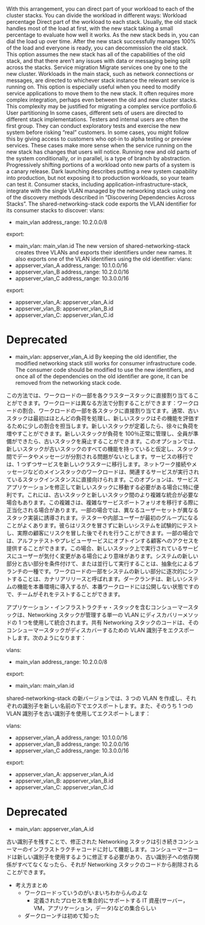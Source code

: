 With this arrangement, you can direct part of your workload to each of the cluster stacks. You can divide the workload in different ways: Workload percentage Direct part of the workload to each stack. Usually, the old stack handles most of the load at first, with the new stack taking a small percentage to evaluate how well it works. As the new stack beds in, you can dial the load up over time. After the new stack successfully manages 100% of the load and everyone is ready, you can decommission the old stack. This option assumes the new stack has all of the capabilities of the old stack, and that there aren’t any issues with data or messaging being split across the stacks. Service migration Migrate services one by one to the new cluster. Workloads in the main stack, such as network connections or messages, are directed to whichever stack instance the relevant service is running on. This option is especially useful when you need to modify service applications to move them to the new stack. It often requires more complex integration, perhaps even between the old and new cluster stacks. This complexity may be justified for migrating a complex service portfolio.6 User partitioning In some cases, different sets of users are directed to different stack implementations. Testers and internal users are often the first group. They can conduct exploratory tests and exercise the new system before risking “real” customers. In some cases, you might follow this by giving access to customers who opt-in to alpha testing or preview services. These cases make more sense when the service running on the new stack has changes that users will notice. Running new and old parts of the system conditionally, or in parallel, is a type of branch by abstraction. Progressively shifting portions of a workload onto new parts of a system is a canary release. Dark launching describes putting a new system capability into production, but not exposing it to production workloads, so your team can test it.
Consumer stacks, including application-infrastructure-stack, integrate with the single VLAN managed by the networking stack using one of the discovery methods described in “Discovering Dependencies Across Stacks”. The shared-networking-stack code exports the VLAN identifier for its consumer stacks to discover: vlans:

- main_vlan
  address_range: 10.2.0.0/8

export:

- main_vlan: main_vlan.id The new version of shared-networking-stack creates three VLANs and exports their identifiers under new names. It also exports one of the VLAN identifiers using the old identifier: vlans:
- appserver_vlan_A
  address_range: 10.1.0.0/16
- appserver_vlan_B
  address_range: 10.2.0.0/16
- appserver_vlan_C
  address_range: 10.3.0.0/16

export:

- appserver_vlan_A: appserver_vlan_A.id
- appserver_vlan_B: appserver_vlan_B.id
- appserver_vlan_C: appserver_vlan_C.id

# Deprecated

- main_vlan: appserver_vlan_A.id
  By keeping the old identifier, the modified networking stack still works for consumer infrastructure code. The consumer code should be modified to use the new identifiers, and once all of the dependencies on the old identifier are gone, it can be removed from the networking stack code.

この方法では、ワークロードの一部を各クラスタースタックに直接割り当てることができます。ワークロードは異なる方法で分割することができます：ワークロードの割合、ワークロードの一部を各スタックに直接割り当てます。通常、古いスタックは最初はほとんどの負荷を処理し、新しいスタックはその機能を評価するために少しの割合を担当します。新しいスタックが定着したら、徐々に負荷を増やすことができます。新しいスタックが負荷を 100％正常に管理し、全員が準備ができたら、古いスタックを廃止することができます。このオプションでは、新しいスタックが古いスタックのすべての機能を持っていると仮定し、スタック間でデータやメッセージが分割される問題がないとします。サービスの移行では、1 つずつサービスを新しいクラスターに移行します。ネットワーク接続やメッセージなどのメインスタックのワークロードは、関連するサービスが実行されているスタックインスタンスに直接向けられます。このオプションは、サービスアプリケーションを修正して新しいスタックに移動する必要がある場合に特に便利です。これには、古いスタックと新しいスタック間のより複雑な統合が必要な場合もあります。この複雑さは、複雑なサービスポートフォリオを移行する際に正当化される場合があります。一部の場合では、異なるユーザーセットが異なるスタック実装に誘導されます。テスターや内部ユーザーが最初のグループになることがよくあります。彼らはリスクを冒さずに新しいシステムを試験的にテストし、実際の顧客にリスクを冒した後でそれを行うことができます。一部の場合では、アルファテストやプレビューサービスにオプトインする顧客へのアクセスを提供することができます。この場合、新しいスタック上で実行されているサービスにユーザーが気付く変更がある場合により意味があります。システムの新しい部分と古い部分を条件付けて、または並行して実行することは、抽象化によるブランチの一種です。ワークロードの一部をシステムの新しい部分に逐次的にシフトすることは、カナリアリリースと呼ばれます。ダークランチは、新しいシステムの機能を本番環境に導入するが、本番ワークロードには公開しない状態ですので、チームがそれをテストすることができます。

アプリケーション・インフラストラクチャ・スタックを含むコンシューマースタックは、Networking スタックが管理する単一の VLAN にディスカバリーメソッドの 1 つを使用して統合されます。共有 Networking スタックのコードは、そのコンシューマースタックがディスカバーするための VLAN 識別子をエクスポートします。次のようになります：

vlans:

- main_vlan
  address_range: 10.2.0.0/8

export:

- main_vlan: main_vlan.id

shared-networking-stack の新バージョンでは、3 つの VLAN を作成し、それぞれの識別子を新しい名前の下でエクスポートします。また、そのうち 1 つの VLAN 識別子を古い識別子を使用してエクスポートします：

vlans:

- appserver_vlan_A
  address_range: 10.1.0.0/16
- appserver_vlan_B
  address_range: 10.2.0.0/16
- appserver_vlan_C
  address_range: 10.3.0.0/16

export:

- appserver_vlan_A: appserver_vlan_A.id
- appserver_vlan_B: appserver_vlan_B.id
- appserver_vlan_C: appserver_vlan_C.id

# Deprecated

- main_vlan: appserver_vlan_A.id

古い識別子を残すことで、修正された Networking スタックは引き続きコンシューマーのインフラストラクチャコードに対して機能します。コンシューマーコードは新しい識別子を使用するように修正する必要があり、古い識別子への依存関係がすべてなくなったら、それが Networking スタックのコードから削除されることができます。

- 考え方まとめ
  - ワークロードっていうのがいまいちわからんのよな
    - 定義されたプロセスを集合的にサポートする IT 資産(サーバー，VM，アプリケーション，データ)などの集合らしい
  - ダークローンチは初めて知った
